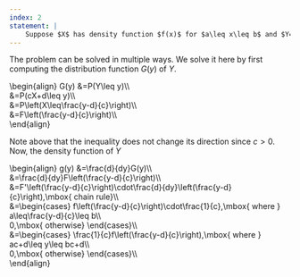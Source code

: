 ```yaml
---
index: 2
statement: |
    Suppose $X$ has density function $f(x)$ for $a\leq x\leq b$ and $Y=cX+d$, where $c>0$. Find the density function of $Y$.
---
```

The problem can be solved in multiple ways. We solve it here by first computing the distribution function $G(y)$ of $Y$.

\begin{align}
G(y) &=P(Y\leq y)\\\\\
&=P(cX+d\leq y)\\\\\
&=P\left(X\leq\frac{y-d}{c}\right)\\\\\
&=F\left(\frac{y-d}{c}\right)\\\\\
\end{align}

Note above that the inequality does not change its direction since $c>0$. Now, the density function of $Y$  

\begin{align}
g(y) &=\frac{d}{dy}G(y)\\\\\
&=\frac{d}{dy}F\left(\frac{y-d}{c}\right)\\\\\
&=F'\left(\frac{y-d}{c}\right)\cdot\frac{d}{dy}\left(\frac{y-d}{c}\right),\mbox{ chain rule}\\\\\
&=\begin{cases}
f\left(\frac{y-d}{c}\right)\cdot\frac{1}{c},\mbox{ where } a\leq\frac{y-d}{c}\leq b\\\\\
0,\mbox{ otherwise}
\end{cases}\\\\\
&=\begin{cases}
\frac{1}{c}f\left(\frac{y-d}{c}\right),\mbox{ where } ac+d\leq y\leq bc+d\\\\\
0,\mbox{ otherwise}
\end{cases}\\\\\
\end{align}